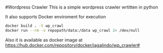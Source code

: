 #Wordpress Crawler
This is a simple wordpress crawler wrtitten in python

It also supports Docker enviroment for execution

``` bash
docker build . -t wp_crawl
docker run --rm -v repopath/data:/data wp_crawl 2> /dev/null
```

Also it is available as docker image at https://hub.docker.com/repository/docker/jagalindo/wp_crawler#

